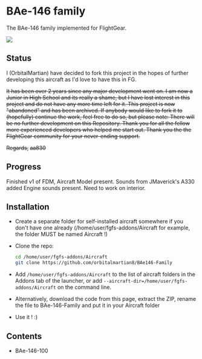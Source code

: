 # BAe-146 family
The BAe-146 family implemented for FlightGear.

![](./Pics/splashscreen.jpg?raw=true)

## Status
I (OrbitalMartian) have decided to fork this project in the hopes of further developing this aircraft as I'd love to have this in FG.

~~It has been over 2 years since any major development went on. I am now a Junior in High School and its really a shame, but I have lost interest in this project and do not have any more time left for it. This project is now "abandoned" and has been archived. If anybody would like to fork it to (hopefully) continue the work, feel free to do so, but please note: There will be no further development on this Repository. Thank you for all the fellow more experienced developers who helped me start out. Thank you the the FlightGear community for your never-ending support.~~

~~Regards,~~
        ~~aa830~~

## Progress
Finished v1 of FDM, Aircraft Model present. Sounds from JMaverick's A330 added Engine sounds present. Need to work on interior.


## Installation
* Create a separate folder for self-installed aircraft somewhere if you don't have one already
  (/home/user/fgfs-addons/Aircraft for example, the folder MUST be named Aircraft !)
* Clone the repo:
  ```sh
  cd /home/user/fgfs-addons/Aircraft
  git clone https://github.com/orbitalmartian8/BAe146-Family
  ```
* Add `/home/user/fgfs-addons/Aircraft` to the list of aircraft folders in the Addons tab of the launcher,
  or add `--aircraft-dir=/home/user/fgfs-addons/Aircraft` on the command line.
  
* Alternatively, download the code from this page, extract the ZIP, rename the file to BAe-146-Family and put it in your Aircraft folder
  
* Use it ! :)

## Contents
* BAe-146-100
